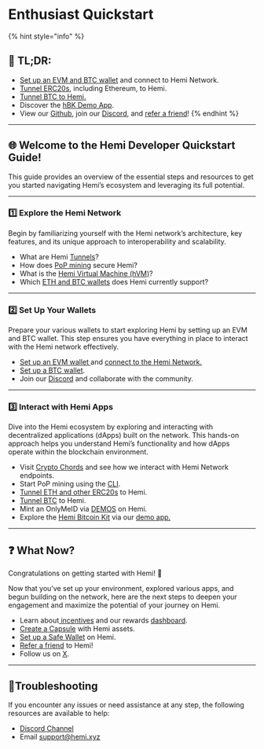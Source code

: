 # Enthusiast Quickstart

{% hint style="info" %}
## 📜 **TL;DR:**

* [Set up an EVM and BTC wallet](../../foundational-topics/wallet-support.md) and connect to Hemi Network.
* [Tunnel ERC20s](../../how-to-tutorials/using-hemi/tunnel-from-ethereum/), including Ethereum, to Hemi.
* [Tunnel BTC to Hemi.](../../how-to-tutorials/using-hemi/tunnel-from-bitcoin/)
* Discover the [hBK Demo App](../../how-to-tutorials/developing-on-hemi/hvm-and-hbk/using-the-hbk-demo-app.md).
* View our [Github](https://github.com/hemilabs), join our [Discord](https://discord.gg/hemixyz), and [refer a friend](https://points.absinthe.network/hemi/start)!
{% endhint %}

***

## 🌐 **Welcome to the Hemi Developer Quickstart Guide!**&#x20;

This guide provides an overview of the essential steps and resources to get you started navigating Hemi’s ecosystem and leveraging its full potential.

***

### 1️⃣ Explore the Hemi Network

Begin by familiarizing yourself with the Hemi network’s architecture, key features, and its unique approach to interoperability and scalability.&#x20;

* What are Hemi [Tunnels](../../foundational-topics/the-architecture/tunneling/)?
* How does [PoP mining](../../foundational-topics/the-architecture/proof-of-proof/pop-mining.md) secure Hemi?
* What is the [Hemi Virtual Machine (hVM)](../../building-bitcoin-apps/hemi-virtual-machine-hvm/)?
* Which [ETH and BTC wallets](../../foundational-topics/wallet-support.md) does Hemi currently support?

***

### 2️⃣ Set Up Your Wallets

Prepare your various wallets to start exploring Hemi by setting up an EVM and BTC wallet. This step ensures you have everything in place to interact with the Hemi network effectively.

* [Set up an EVM wallet ](../../how-to-tutorials/tutorials/metamask-wallet-setup.md)and [connect to the Hemi Network.](../network-details.md)
* [Set up a BTC wallet](../../how-to-tutorials/using-hemi/wallet-setup/btc-wallet-setup/).
* Join our [Discord](https://discord.gg/hemixyz) and collaborate with the community.

***

### 3️⃣ Interact with Hemi Apps

Dive into the Hemi ecosystem by exploring and interacting with decentralized applications (dApps) built on the network. This hands-on approach helps you understand Hemi’s functionality and how dApps operate within the blockchain environment.

* Visit [Crypto Chords](https://cryptochords.hemi.xyz) and see how we interact with Hemi Network endpoints.
* Start PoP mining using the [CLI](../../how-to-tutorials/using-hemi/pop-mining/setup-part-1.md).
* [Tunnel ETH and other ERC20s](../../how-to-tutorials/using-hemi/tunnel-from-ethereum/) to Hemi.
* [Tunnel BTC](../../how-to-tutorials/using-hemi/tunnel-from-bitcoin/) to Hemi.
* Mint an OnlyMeID via [DEMOS](https://app.demos.global) on Hemi.
* Explore the [Hemi Bitcoin Kit](../../how-to-tutorials/developing-on-hemi/hvm-and-hbk/using-the-hbk-demo-app.md) via our [demo app.](https://bitcoin-kit.hemi.xyz)

***

## ❓ What Now?

Congratulations on getting started with Hemi! 🎉&#x20;

Now that you’ve set up your environment, explored various apps, and begun building on the network, here are the next steps to deepen your engagement and maximize the potential of your journey on Hemi.

* Learn about[ incentives](../../incentives/incentives.md) and our rewards [dashboard](https://points.absinthe.network/hemi/start).
* [Create a Capsule](../../how-to-tutorials/using-hemi/developer-tooling/create-a-capsule.md) with Hemi assets.
* [Set up a Safe Wallet](../../how-to-tutorials/tutorials/set-up-a-safe-wallet.md) on Hemi.
* [Refer a friend](https://points.absinthe.network/hemi/start) to Hemi!
* Follow us on [X](https://x.com/hemi_xyz).

***

## 📐Troubleshooting

If you encounter any issues or need assistance at any step, the following resources are available to help:

* [Discord Channel](https://discord.com/channels/1202677849887080508/1217860733820469298)
* Email [support@hemi.xyz](mailto:support@hemi.xyz)
